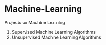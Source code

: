 # Machine-Learning
Projects on Machine Learning
1. Supervised Machine Learning Algorithms
2. Unsupervised Machine Learning Algorithms